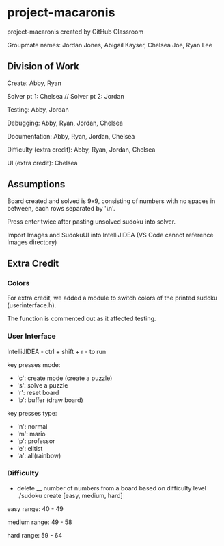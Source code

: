 # project-macaronis
project-macaronis created by GitHub Classroom

Groupmate names: Jordan Jones, Abigail Kayser, Chelsea Joe, Ryan Lee

## Division of Work

Create: Abby, Ryan

Solver pt 1:  Chelsea // Solver pt 2: Jordan

Testing: Abby, Jordan

Debugging: Abby, Ryan, Jordan, Chelsea

Documentation: Abby, Ryan, Jordan, Chelsea

Difficulty (extra credit): Abby, Ryan, Jordan, Chelsea

UI (extra credit): Chelsea

## Assumptions

Board created and solved is 9x9, consisting of numbers with no spaces in between, each rows separated by '\n'.

Press enter twice after pasting unsolved sudoku into solver.

Import Images and SudokuUI into IntelliJIDEA (VS Code cannot reference Images directory)

## Extra Credit

### Colors

For extra credit, we added a module to switch colors of the printed sudoku (userinterface.h). 

The function is commented out as it affected testing.

### User Interface
IntelliJIDEA - ctrl + shift + r - to run

key presses mode:
- 'c': create mode (create a puzzle)
- 's': solve a puzzle
- 'r': reset board
- 'b': buffer (draw board)

key presses type:
- 'n': normal 
- 'm': mario
- 'p': professor
- 'e': elitist
- 'a': all(rainbow)

### Difficulty
- delete __ number of numbers from a board based on difficulty level
./sudoku create [easy, medium, hard]

easy range: 40 - 49

medium range: 49 - 58

hard range: 59 - 64
